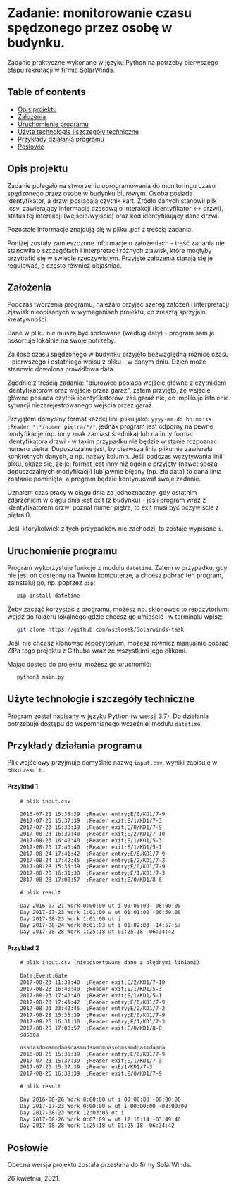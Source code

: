 # Zadanie: monitorowanie czasu spędzonego przez osobę w budynku.

Zadanie praktyczne wykonane w języku Python na potrzeby pierwszego etapu rekrutacji w firmie SolarWinds.

## Table of contents
* [Opis projektu](#opis-projektu)
* [Założenia](#założenia)
* [Uruchomienie programu](#uruchomienie-programu)
* [Użyte technologie i szczegóły techniczne](#użyte-technologie-i-szczegóły-techniczne)
* [Przykłady działania programu](#przykłady-działania-programu)
* [Posłowie](#posłowie)

## Opis projektu

Zadanie polegało na stworzeniu oprogramowania do monitoringu czasu spędzonego przez osobę w budynku biurowym. Osoba posiada identyfikator, a drzwi posiadają czytnik kart. Źródło danych stanowił plik .csv, zawierający informację czasową o interakcji (identyfikator <-> drzwi), status tej interakcji (wejście/wyjście) oraz kod identyfikujący dane drzwi. 

Pozostałe informacje znajdują się w pliku .pdf z treścią zadania. 

Poniżej zostały zamieszczone informacje o założeniach - treść zadania nie stanowiła o szczegółach i interpretacji różnych zjawisk, które mogłyby przytrafić się w świecie rzeczywistym. Przyjęte założenia starają się je regulować, a często również objaśniać.

## Założenia

Podczas tworzenia programu, należało przyjąć szereg założeń i interpretacji zjawisk nieopisanych w wymaganiach projektu, co zresztą sprzyjało kreatywności.

Dane w pliku nie muszą być sortowane (według daty) - program sam je posortuje lokalnie na swoje potrzeby.

Za ilość czasu spędzonego w budynku przyjęto bezwzględną różnicę czasu - pierwszego i ostatniego wpisu z pliku - w danym dniu. Dzień może stanowić dowolona prawidłowa data. 

Zgodnie z treścią zadania: "biurowiec posiada wejście główne z czytnikiem identyfikatorów oraz wejście przez garaż", zatem przyjęto, że wejście główne posiada czytnik identyfikatorów, zaś garaż nie, co implikuje istnienie sytuacji niezarejestrowanego wejścia przez garaż.

Przyjąłem domyślny format każdej linii pliku jako: `yyyy-mm-dd hh:mm:ss ;Reader *;*/numer piętra/*/*`, jednak program jest odporny na pewne modyfikacje (np. inny znak zamiast średnika) lub na inny format identyfikatora drzwi - w takim przypadku nie będzie w stanie rozpoznać numeru piętra. Dopuszczalne jest, by pierwsza linia pliku nie zawierała konkretnych danych, a np. nazwy kolumn. Jeśli podczas wczytywania linii pliku, okaże się, że jej format jest inny niż ogólnie przyjęty (nawet spoza dopuszczalnych modyfikacji) lub jawnie błędny (np. zła data) to dana linia zostanie pominięta, a program będzie kontynuował swoje zadanie.

Uznałem czas pracy w ciągu dnia za jednoznaczny, gdy ostatnim zdarzeniem w ciągu dnia jest exit (z budynku) - jeśli program wraz z identyfikatorem drzwi poznał numer piętra, to exit musi być oczywiście z piętra 0. 

Jeśli którykolwiek z tych przypadków nie zachodzi, to zostaje wypisane `i`.

## Uruchomienie programu

Program wykorzystuje funkcje z modułu `datetime`. Zatem w przypadku, gdy nie jest on dostępny na Twoim komputerze, a chcesz pobrać ten program, zainstaluj go, np. poprzez `pip`:
```bash
   pip install datetime
```
Żeby zacząć korzystać z programu, możesz np. sklonować to repozytorium: wejdź do folderu lokalnego gdzie chcesz go umieścić i w terminalu wpisz:
```bash
   git clone https://github.com/wszlosek/Solarwinds-task
```
Jeśli nie chcesz klonować repozytorium, możesz również manualnie pobrać ZIPa tego projektu z Githuba wraz ze wszystkimi jego plikami.

Mając dostęp do projektu, możesz go uruchomić:
```bash
   python3 main.py
```
## Użyte technologie i szczegóły techniczne
Program został napisany w języku Python (w wersji 3.7). Do działania potrzebuje dostępu do wspomnianego wcześniej modułu `datetime`.

## Przykłady działania programu

Plik wejściowy przyjmuje domyślnie nazwę `input.csv`, wyniki zapisuje w pliku `result`.

#### Przykład 1
```txt
    # plik input.csv
    
    2016-07-21 15:35:39  ;Reader entry;E/0/KD1/7-9
    2017-07-23 15:37:39  ;Reader exit;E/1/KD1/7-3
    2017-07-23 16:38:39  ;Reader exit;E/0/KD1/7-9
    2017-08-23 16:39:40  ;Reader exit;E/2/KD1/7-10
    2017-08-23 16:40:40  ;Reader exit;E/1/KD1/5-3
    2017-08-23 17:40:40  ;Reader exit;E/1/KD1/5-1
    2017-08-24 17:41:42  ;Reader entry;E/0/KD1/7-9
    2017-08-24 17:42:45  ;Reader entry;E/2/KD1/7-2
    2017-08-28 15:35:39  ;Reader entry;E/0/KD1/7-9
    2017-08-28 16:31:30  ;Reader entry;E/1/KD1/7-3
    2017-08-28 17:00:57  ;Reader exit;E/0/KD1/8-8
```

```txt
    # plik result
    
    Day 2016-07-21 Work 0:00:00 ut i 00:00:00 -08:00:00
    Day 2017-07-23 Work 1:01:00 w ut 01:01:00 -06:59:00
    Day 2017-08-23 Work 1:01:00 ut i
    Day 2017-08-24 Work 0:01:03 ut i 01:02:03 -14:57:57
    Day 2017-08-28 Work 1:25:18 ut 01:25:18 -06:34:42
```

#### Przykład 2
```txt
    # plik input.csv (nieposortowane dane z błędnymi liniami)
    
    Date;Event;Gate
    2017-08-23 11:39:40  ;Reader exit;E/2/KD1/7-10
    2017-08-23 16:40:40  ;Reader exit;E/1/KD1/5-3
    2017-08-23 17:40:40  ;Reader exit;E/1/KD1/5-1
    2017-08-23 17:41:42  ;Reader entry;E/0/KD1/7-9
    2017-08-23 23:42:45  ;Reader entry;E/2/KD1/7-2
    2017-08-28 15:35:39  ;Reader entry;E/0/KD1/7-9
    2017-08-26 16:31:30  ;Reader entry;E/1/KD1/7-3
    2017-08-28 17:00:57  ;Reader exit;E/0/KD1/8-8
    sdsada

    asadasdnmamndamsdasmndsamdmnasndmsamdnasmdamna
    2016-08-26 15:35:39  ;Reader entry;E/0/KD1/7-9
    2017-07-23 15:37:39  ;Reader exit;E/1/KD1/7-3
    2017-07-23 15:37:39  ;Reader exE/1/KD1/7-3
    2017-08-26 16:38:39  ;Reader exit;E/0/KD1/7-9
```
```txt
    # plik result
    
    Day 2016-08-26 Work 0:00:00 ut i 00:00:00 -08:00:00
    Day 2017-07-23 Work 0:00:00 w ut i 00:00:00 -08:00:00
    Day 2017-08-23 Work 12:03:05 ot i
    Day 2017-08-26 Work 0:07:09 w ut 12:10:14 -03:49:46
    Day 2017-08-28 Work 1:25:18 ut 01:25:18 -06:34:42
```

## Posłowie
Obecna wersja projektu została przesłana do firmy SolarWinds.

26 kwietnia, 2021.
